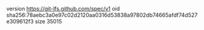version https://git-lfs.github.com/spec/v1
oid sha256:78aebc3a0e97c02d2120aa0316d53838a97802db74665afdf74d527e309612f3
size 35015
